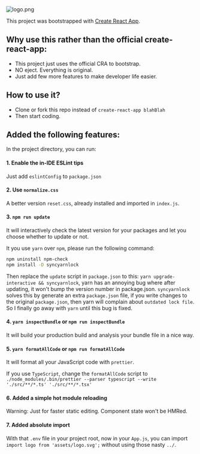 <img src="https://github.com/Albert-Gao/react-oxygen/raw/master/docs/assets/logo.png" alt="logo.png">

This project was bootstrapped with [Create React App](https://github.com/facebook/create-react-app).

## Why use this rather than the official create-react-app:

- This project just uses the official CRA to bootstrap.
- NO eject. Everything is original.
- Just add few more features to make developer life easier.

## How to use it?

- Clone or fork this repo instead of `create-react-app blahBlah`
- Then start coding.

## Added the following features:

In the project directory, you can run:

#### 1. Enable the in-IDE ESLint tips

Just add `eslintConfig` to `package.json`

#### 2. Use `normalize.css`

A better version `reset.css`, already installed and imported in `index.js`.

#### 3. `npm run update`

It will interactively check the latest version for your packages and let you choose whether to update or not.

It you use `yarn` over `npm`, please run the following command:

```bash
npm uninstall npm-check
npm install -D syncyarnlock
```

Then replace the `update` script in `package.json` to this: `yarn upgrade-interactive && syncyarnlock`, yarn has an annoying bug where after updating, it won't bump the version number in package.json. `syncyarnlock` solves this by generate an extra `package.json` file, if you write changes to the original `package.json`, then yarn will complain about `outdated lock file`. So I finally go away with `yarn` until this bug is fixed.

#### 4. `yarn inspectBundle` or `npm run inspectBundle`

It will build your production build and analysis your bundle file in a nice way.

#### 5. `yarn formatAllCode` or `npm run formatAllCode`

It will format all your JavaScript code with `prettier`.

If you use `TypeScript`, change the `formatAllCode` script to `./node_modules/.bin/prettier --parser typescript --write './src/**/*.ts' './src/**/*.tsx'`

#### 6. Added a simple hot module reloading

Warning: Just for faster static editing. Component state won't be HMRed.

#### 7. Added absolute import

With that `.env` file in your project root, now in your `App.js`, you can import `import logo from 'assets/logo.svg';` without using those nasty `../`.
